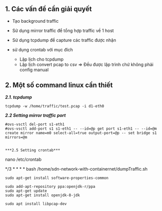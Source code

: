 ## 1. Các vấn đề cẩn giải quyết
- Tạo background traffic 
- Sử dụng mirror traffic để  tổng hợp traffic về 1 host 
- Sử dụng tcpdump để  capture các traffic được nhận

- sử dụng crontab với mục đích 
  + Lập lịch cho tcpdump
  + Lập lịch convert pcap to csv
  =>  Đều được lập trình chứ không phải config manual


## 2. Một số command linux cần thiết
***2.1. tcpdump***
```
tcpdump -w /home/traffic/test.pcap -i d1-eth0
```
***2.2 Setting mirror traffic port***
```
#ovs-vsctl del-port s1-eth1
#ovs-vsctl add-port s1 s1-eth1 -- --id=@p get port s1-eth1 -- --id=@m create mirror name=m0 select-all=true output-port=@p -- set bridge s1 mirrors=@m


***2.5 Setting crontab***
```
nano /etc/crontab
> 
*/3 * * * *  bash  /home/sdn-network-with-containernet/dumpTraffic.sh

```
sudo apt-get install software-properties-common

sudo add-apt-repository ppa:openjdk-r/ppa
sudo apt-get update
sudo apt-get install openjdk-8-jdk

sudo apt install libpcap-dev


